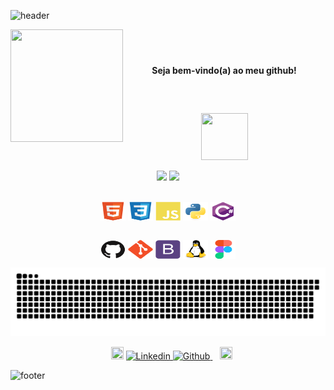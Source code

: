    ![header](https://capsule-render.vercel.app/api?type=waving&color=FF8882&height=180&section=header&text=&fontAlignY=40)
   
   <p align="center">
    <img height="180" width="180" src="https://media.giphy.com/media/BwuVGVdlUrsI24SaQF/giphy.gif" style="max-width: 100%" align="left">
    <h4 align="center"> <br><br><br> Seja bem-vindo(a) ao meu github! </h4>
   </p>
   
 ##
  
   <br>
   <p align="center">
      <img src="https://i.picasion.com/pic91/2ff2a19d08a550780e377099f2490934.gif" width="75" height="75" >
   </p>
  
   <p align="center">
     <img src="https://github-readme-stats.vercel.app/api?username=lrolivera&show_icons=true&theme=dracula&bg_color=194350&border_color=FF8882&title_color=FF8882&icon_color=ff8882&border_radius=20&line_height=20&include_all_commits=true&count_private=true"">
    <img  src="https://github-readme-stats.vercel.app/api/top-langs/?username=lrolivera&layout=compact&theme=dracula&bg_color=194350&border_color=FF8882&title_color=FF8882&icon_color=ff8882&border_radius=20">
   </p>
    
    
   <p align="center"><br>
     <img align="center"  height="30" width="40" src="https://raw.githubusercontent.com/devicons/devicon/master/icons/html5/html5-original.svg">
     <img align="center"  height="30" width="40" src="https://raw.githubusercontent.com/devicons/devicon/master/icons/css3/css3-original.svg">
     <img align="center"  height="30" width="40" src="https://raw.githubusercontent.com/devicons/devicon/master/icons/javascript/javascript-plain.svg">
     <img align="center"  height="30" width="40" src="https://raw.githubusercontent.com/devicons/devicon/master/icons/python/python-original.svg">
     <img align="center"  height="30" width="40" src="https://raw.githubusercontent.com/devicons/devicon/master/icons/csharp/csharp-original.svg">
   </p>
   <p align="center"><br>
     <img align="center"  height="30" width="40" src="https://raw.githubusercontent.com/devicons/devicon/master/icons/github/github-original.svg">
     <img align="center"  height="30" width="40" src="https://raw.githubusercontent.com/devicons/devicon/master/icons/git/git-original.svg">
     <img align="center"  height="30" width="40" src="https://raw.githubusercontent.com/devicons/devicon/master/icons/bootstrap/bootstrap-plain.svg">
     <img align="center"  height="30" width="40" src="https://raw.githubusercontent.com/devicons/devicon/master/icons/linux/linux-original.svg">
     <img align="center"  height="30" width="40" src="https://raw.githubusercontent.com/devicons/devicon/master/icons/figma/figma-original.svg">
   </p>

   ![Snake animation](https://github.com/lrolivera/lrolivera/blob/output/github-contribution-grid-snake.svg)
   
   
   
   <p align="center">
      &nbsp;&nbsp;
      <img src="https://i.picasion.com/pic91/ba178480c51d74ab3473f68fab241047.gif" width="20" height="20"> 
      <a href="https://www.linkedin.com/in/lrolivera/" >
         <img src="https://img.shields.io/static/v1?label=&logo=linkedin&message=Linkedln&color=194350" alt="Linkedin">
      </a>
      <a href="https://github.com/lrolivera" >
         <img src="https://img.shields.io/static/v1?label=&logo=github&message=Github&color=194350" alt="Github">
      </a>
      &nbsp;&nbsp;
      <img src="https://i.picasion.com/pic91/ba178480c51d74ab3473f68fab241047.gif" width="20" height="20">
   </p>
      
 
   ![footer](https://capsule-render.vercel.app/api?type=waving&color=FF8882&height=190&section=footer&text=&fontSize=10)

